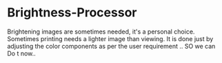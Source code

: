 # Brightness-Processor
Brightening images are sometimes needed, it's a personal choice. Sometimes printing needs a lighter image than viewing. It is done just by adjusting the color components as per the user requirement .. SO we can Do t now..

